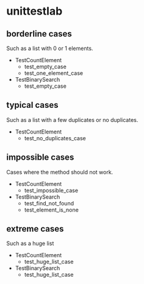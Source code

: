 # unittestlab
## borderline cases 
Such as a list with 0 or 1 elements. 

  * TestCountElement
      - test_empty_case
      - test_one_element_case
  * TestBinarySearch
      - test_empty_case
## typical cases
Such as a list with a few duplicates or no duplicates.

  * TestCountElement
      - test_no_duplicates_case
## impossible cases 
Cases where the method should not work.

  * TestCountElement
      - test_impossible_case
  * TestBinarySearch
      - test_find_not_found
      - test_element_is_none
      
## extreme cases
Such as a huge list

  * TestCountElement
      - test_huge_list_case
  * TestBinarySearch
      - test_huge_list_case

